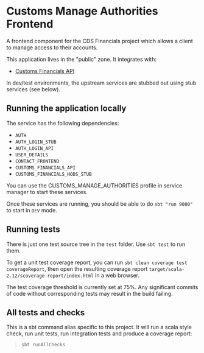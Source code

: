 
# Customs Manage Authorities Frontend

A frontend component for the CDS Financials project which allows a client to manage access to their accounts.

This application lives in the "public" zone. It integrates with:

* [Customs Financials API](https://github.com/hmrc/customs-financials-api)

In dev/test environments, the upstream services are stubbed out using stub services (see below).

## Running the application locally

The service has the following dependencies:

* `AUTH`
* `AUTH_LOGIN_STUB`
* `AUTH_LOGIN_API`
* `USER_DETAILS`
* `CONTACT_FRONTEND`
* `CUSTOMS_FINANCIALS_API`
* `CUSTOMS_FINANCIALS_HODS_STUB`

You can use the CUSTOMS_MANAGE_AUTHORITIES profile in service manager to start these services.

Once these services are running, you should be able to do `sbt "run 9000"` to start in `DEV` mode.

## Running tests

There is just one test source tree in the `test` folder. Use `sbt test` to run them.

To get a unit test coverage report, you can run `sbt clean coverage test coverageReport`,
then open the resulting coverage report `target/scala-2.12/scoverage-report/index.html` in a web browser.

The test coverage threshold is currently set at 75%. Any significant commits of code without corresponding
tests may result in the build failing.

## All tests and checks

This is a sbt command alias specific to this project. It will run a scala style check, run unit tests, run integration
tests and produce a coverage report: 
> `sbt runAllChecks`